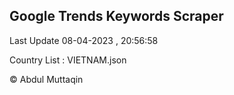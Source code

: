 

## Google Trends Keywords Scraper 
 
Last Update 08-04-2023 , 20:56:58

Country List :
VIETNAM.json



© Abdul Muttaqin 
